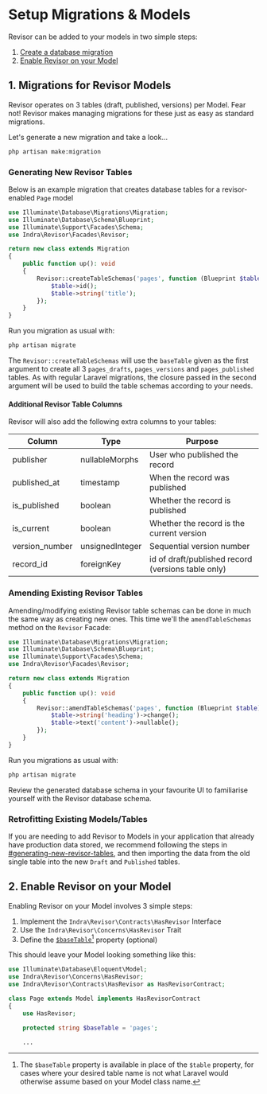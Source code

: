 # Setup Migrations & Models

Revisor can be added to your models in two simple steps:&#x20;

1. [Create a database migration](setting-up-your-migrations.md#id-1.-migrations-for-revisor-models)&#x20;
2. [Enable Revisor on your Model](setting-up-your-migrations.md#id-2.-enable-revisor-on-your-model)

## 1. Migrations for Revisor Models

Revisor operates on 3 tables (draft, published, versions) per Model. Fear not! Revisor makes managing migrations for these just as easy as standard migrations.&#x20;

Let's generate a new migration and take a look...

```bash
php artisan make:migration
```

### **Generating New Revisor Tables**

Below is an example migration that creates database tables for a revisor-enabled `Page` model

```php
use Illuminate\Database\Migrations\Migration;
use Illuminate\Database\Schema\Blueprint;
use Illuminate\Support\Facades\Schema;
use Indra\Revisor\Facades\Revisor;

return new class extends Migration
{
    public function up(): void
    {
        Revisor::createTableSchemas('pages', function (Blueprint $table) {
            $table->id();
            $table->string('title');
        });  
    }
}
```

Run you migration as usual with:

```bash
php artisan migrate
```

The `Revisor::createTableSchemas` will use the `baseTable` given as the first argument to create all 3 `pages_drafts`, `pages_versions` and `pages_published` tables. As with regular Laravel migrations, the closure passed in the second argument will be used to build the table schemas according to your needs.

#### Additional Revisor Table Columns

Revisor will also add the following extra columns to your tables:

| Column          | Type            | Purpose                                            |
| --------------- | --------------- | -------------------------------------------------- |
| publisher       | nullableMorphs  | User who published the record                      |
| published\_at   | timestamp       | When the record was published                      |
| is\_published   | boolean         | Whether the record is published                    |
| is\_current     | boolean         | Whether the record is the current version          |
| version\_number | unsignedInteger | Sequential version number                          |
| record\_id      | foreignKey      | id of draft/published record (versions table only) |

### **Amending Existing Revisor Tables**

Amending/modifying existing Revisor table schemas can be done in much the same way as creating new ones. This time we'll  the `amendTableSchemas` method on the `Revisor` Facade:

```php
use Illuminate\Database\Migrations\Migration;
use Illuminate\Database\Schema\Blueprint;
use Illuminate\Support\Facades\Schema;
use Indra\Revisor\Facades\Revisor;

return new class extends Migration
{
    public function up(): void
    {
        Revisor::amendTableSchemas('pages', function (Blueprint $table) {
            $table->string('heading')->change();
            $table->text('content')->nullable();
        });  
    }
}
```

Run you migrations as usual with:

```bash
php artisan migrate
```

Review the generated database schema in your favourite UI to familiarise yourself with the Revisor database schema.

### Retrofitting Existing Models/Tables

If you are needing to add Revisor to Models in your application that already have production data stored, we recommend following the steps in [#generating-new-revisor-tables](setting-up-your-migrations.md#generating-new-revisor-tables "mention"), and then importing the data from the old single table into the new `Draft` and `Published` tables.

## 2. Enable Revisor on your Model&#x20;

Enabling Revisor on your Model involves 3 simple steps:

1. Implement the `Indra\Revisor\Contracts\HasRevisor` Interface
2. Use the `Indra\Revisor\Concerns\HasRevisor` Trait
3. Define the [`$baseTable`](#user-content-fn-1)[^1]  property (optional)&#x20;

This should leave your Model looking something like this:

```php
use Illuminate\Database\Eloquent\Model;
use Indra\Revisor\Concerns\HasRevisor;
use Indra\Revisor\Contracts\HasRevisor as HasRevisorContract;

class Page extends Model implements HasRevisorContract
{
    use HasRevisor;

    protected string $baseTable = 'pages';

    ...

```



[^1]: The `$baseTable` property is available in place of the `$table` property, for cases where your desired table name is not what Laravel would otherwise assume based on your Model class name.
